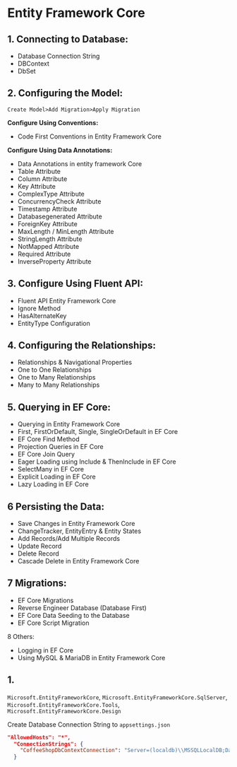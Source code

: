 # Entity Framework Core 

## 1.	Connecting to Database:
   - Database Connection String
   - DBContext
   - DbSet

## 2. Configuring the Model: 
`Create Model>Add Migration>Apply Migration`

**Configure Using Conventions:**
   - Code First Conventions in Entity Framework Core

**Configure Using Data Annotations:**
  - Data Annotations in entity framework Core
  - Table Attribute
  - Column Attribute
  - Key Attribute
  - ComplexType Attribute
  - ConcurrencyCheck Attribute
  - Timestamp Attribute
  - Databasegenerated Attribute
  - ForeignKey Attribute
  - MaxLength / MinLength Attribute
  - StringLength Attribute
  - NotMapped Attribute
  - Required Attribute
  - InverseProperty Attribute

## 3. Configure Using Fluent API:
  - Fluent API Entity Framework Core
  - Ignore Method
  - HasAlternateKey
  - EntityType Configuration

## 4. Configuring the Relationships:
   - Relationships & Navigational Properties
   - One to One Relationships
   - One to Many Relationships
   - Many to Many Relationships

## 5. Querying in EF Core:
   - Querying in Entity Framework Core
   - First, FirstOrDefault, Single, SingleOrDefault in EF Core
   - EF Core Find Method
   - Projection Queries in EF Core
   - EF Core Join Query
   - Eager Loading using Include & ThenInclude in EF Core
   - SelectMany in EF Core
   - Explicit Loading in EF Core
   - Lazy Loading in EF Core

## 6	Persisting the Data:
   - Save Changes in Entity Framework Core
   - ChangeTracker, EntityEntry & Entity States
   - Add Records/Add Multiple Records
   - Update Record
   - Delete Record
   - Cascade Delete in Entity Framework Core

## 7	Migrations:
 - EF Core Migrations
 - Reverse Engineer Database (Database First)
 - EF Core Data Seeding to the Database
 - EF Core Script Migration

8	Others:
 - Logging in EF Core
 - Using MySQL & MariaDB in Entity Framework Core



## 1. 
`Microsoft.EntityFrameworkCore`, `Microsoft.EntityFrameworkCore.SqlServer`,  `Microsoft.EntityFrameworkCore.Tools`, `Microsoft.EntityFrameworkCore.Design`

Create Database Connection String to `appsettings.json`
```json
"AllowedHosts": "*",
  "ConnectionStrings": {
    "CoffeeShopDbContextConnection": "Server=(localdb)\\MSSQLLocalDB;Database=DatabaseName;Trusted_Connection=True;MultipleActiveResultSets=true"
  }
```



















